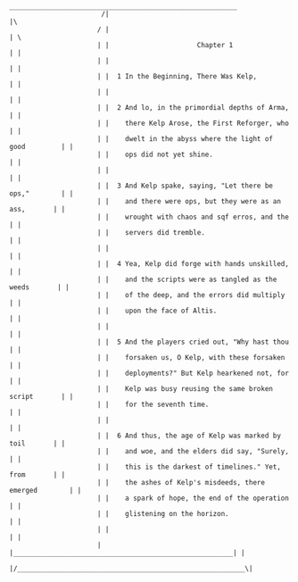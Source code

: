 <pre>
<code>
                         _________________________________________________________
                       /|                                                       |\
                      / |                                                       | \
                      | |                      Chapter 1                        | |
                      | |                                                       | |
                      | |  1 In the Beginning, There Was Kelp,                  | |
                      | |                                                       | |
                      | |  2 And lo, in the primordial depths of Arma,          | |
                      | |    there Kelp Arose, the First Reforger, who          | |
                      | |    dwelt in the abyss where the light of good         | |
                      | |    ops did not yet shine.                             | |
                      | |                                                       | |
                      | |  3 And Kelp spake, saying, "Let there be ops,"        | |
                      | |    and there were ops, but they were as an ass,       | |
                      | |    wrought with chaos and sqf erros, and the          | |
                      | |    servers did tremble.                               | |
                      | |                                                       | |
                      | |  4 Yea, Kelp did forge with hands unskilled,          | |
                      | |    and the scripts were as tangled as the weeds       | |
                      | |    of the deep, and the errors did multiply           | |
                      | |    upon the face of Altis.                            | |
                      | |                                                       | |
                      | |  5 And the players cried out, "Why hast thou          | |
                      | |    forsaken us, O Kelp, with these forsaken           | |
                      | |    deployments?" But Kelp hearkened not, for          | |
                      | |    Kelp was busy reusing the same broken script       | |
                      | |    for the seventh time.                              | |
                      | |                                                       | |
                      | |  6 And thus, the age of Kelp was marked by toil       | |
                      | |    and woe, and the elders did say, "Surely,          | |
                      | |    this is the darkest of timelines." Yet, from       | |
                      | |    the ashes of Kelp's misdeeds, there emerged        | |
                      | |    a spark of hope, the end of the operation          | |
                      | |    glistening on the horizon.                         | |
                      | |                                                       | |
                      | |_______________________________________________________| |
                      |/_________________________________________________________\|
</code>
</pre>
